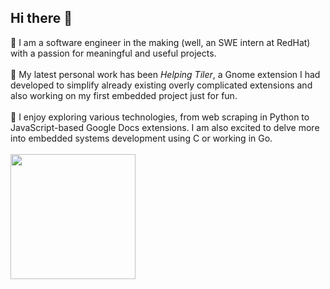 ## Hi there 🤍
🖤 I am a software engineer in the making (well, an SWE intern at RedHat) with a passion for meaningful and useful projects.
<br><br>
🖤 My latest personal work has been *Helping Tiler*, a Gnome extension I had developed to simplify already existing overly complicated extensions and also working on my first embedded project just for fun.
<br><br>
🖤 I enjoy exploring various technologies, from web scraping in Python to JavaScript-based Google Docs extensions. I am also excited to delve more into embedded systems development using C or working in Go.
<br><br>
<a href="https://github.com/anuraghazra/convoychat">
  <img height=200 align="center" src="https://github-readme-stats.vercel.app/api/top-langs?username=lenasolarova&layout=compact&langs_count=8&card_width=320" />
</a>


<!--
![Anurag's GitHub stats](https://github-readme-stats.vercel.app/api?username=lenasolarova&show_icons=true&theme=radical)
**lenasolarova/lenasolarova** is a ✨ _special_ ✨ repository because its `README.md` (this file) appears on your GitHub profile.

Here are some ideas to get you started:

- 🔭 I’m currently working on ...
- 🌱 I’m currently learning ...
- 👯 I’m looking to collaborate on ...
- 🤔 I’m looking for help with ...
- 💬 Ask me about ...
- 📫 How to reach me: ...
- 😄 Pronouns: ...
- ⚡ Fun fact: ...
-->
